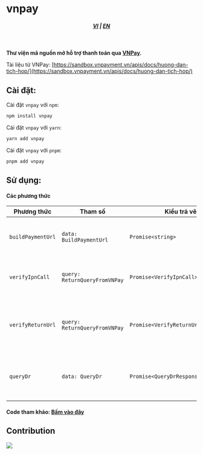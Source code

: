 # vnpay

<div style="text-align: center;">
    <h5>
        <a href="./README.md">VI</a>
        |
        <a href="./README_en-US.md">EN</a>
    </h5>
</div>
<br/>

<strong>Thư viện mã nguồn mở hỗ trợ thanh toán qua [VNPay](https://vnpay.vn).</strong>

Tài liệu từ VNPay: [https://sandbox.vnpayment.vn/apis/docs/huong-dan-tich-hop/](https://sandbox.vnpayment.vn/apis/docs/huong-dan-tich-hop/)

## Cài đặt:

Cài đặt `vnpay` với `npm`:

```bash
npm install vnpay
```

Cài đặt `vnpay` với `yarn`:

```bash
yarn add vnpay
```

Cài đặt `vnpay` với `pnpm`:

```bash
pnpm add vnpay
```

## Sử dụng:

#### Các phương thức

<table>
    <thead>
        <tr>
            <th>Phương thức</th>
            <th>Tham số</th>
            <th>Kiểu trả vê</th>
            <th>Mô Tả</th>
        </tr>
    </thead>
    <tbody>
        <tr>
            <td><code>buildPaymentUrl</code></td>
            <td><code>data: BuildPaymentUrl</code></td>
            <td><code>Promise&lt;string&gt;</code></td>
            <td>Tạo đường dẫn thanh toán</td>
        </tr>
        <tr>
            <td><code>verifyIpnCall</code></td>
            <td><code>query: ReturnQueryFromVNPay</code></td>
            <td><code>Promise&lt;VerifyIpnCall&gt;</code></td>
            <td>Xác thực lời gọi <a href="https://en.wikipedia.org/wiki/Instant_payment_notification" target="_blank">ipn</a> từ VNPay</td>
        </tr>
        <tr>
            <td><code>verifyReturnUrl</code></td>
            <td><code>query: ReturnQueryFromVNPay</code></td>
            <td><code>Promise&lt;VerifyReturnUrl&gt;</code></td>
            <td>Xác thực kết quả trả về từ VNPay</td>
        </tr>
        <tr>
            <td><code>queryDr</code></td>
            <td><code>data: QueryDr</code></td>
            <td><code>Promise&lt;QueryDrResponseFromVNPay&gt;</code></td>
            <td>Truy vấn kết quả giao dịch</td>
        </tr>
    </tbody>
</table>

#### Code tham khảo: <a href="https://github.com/lehuygiang28/vnpay/blob/main/example/express.ts" target="_blank">Bấm vào đây</a>

## Contribution

<a href="https://github.com/lehuygiang28/regex-vietnamese/graphs/contributors">
  <img src="https://contrib.rocks/image?repo=lehuygiang28/vnpay" />
</a>
